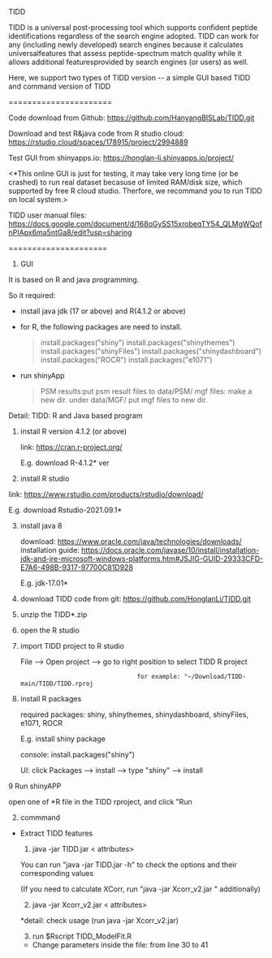 
TIDD

TIDD is a universal post-processing tool which supports confident peptide identifications regardless of the search engine adopted. TIDD can work for any (including newly developed) search engines because it calculates universalfeatures that assess peptide-spectrum match quality while it allows additional featuresprovided by search engines (or users) as well.

Here, we support two types of TIDD version -- a simple GUI based TIDD and command version of TIDD

======================

Code download from Github: https://github.com/HanyangBISLab/TIDD.git

Download and test R&java code from R studio cloud: https://rstudio.cloud/spaces/178915/project/2994889

Test GUI from shinyapps.io: https://honglan-li.shinyapps.io/project/

<*This online GUI is just for testing, it may take very long time (or be crashed) to run real dataset becasuse of limited RAM/disk size, which supported by free R cloud studio. Therfore, we recommand you to run TIDD on local system.> 

TIDD user manual files: https://docs.google.com/document/d/168oGySS15xrobeqTY54_QLMgWQofnPIApx6ma5ntGa8/edit?usp=sharing

=====================



1. GUI 

It is based on R and java programming. 

So it required:

- install java jdk (17 or above) and R(4.1.2 or above)
- for R, the following packages are need to install.

   > install.packages("shiny")
   > install.packages("shinythemes")
   > install.packages("shinyFiles")
   > install.packages("shinydashboard")
   > install.packages("ROCR")
   > install.packages("e1071")
   
- run shinyApp 
 
  > PSM results:put psm result files to data/PSM/
  > mgf files: make a new dir. under data/MGF/ 
               put mgf files to new dir.
               
 Detail:
 TIDD: R and Java based program 

1. install R version 4.1.2 (or above)

   link: https://cran.r-project.org/
   
   E.g. download R-4.1.2* ver 

2. install R studio 

  link: https://www.rstudio.com/products/rstudio/download/

  E.g. download Rstudio-2021.09.1*

3.  install java 8 

    download: https://www.oracle.com/java/technologies/downloads/
    installation guide: https://docs.oracle.com/javase/10/install/installation-jdk-and-jre-microsoft-windows-platforms.htm#JSJIG-GUID-29333CFD-E7A6-498B-9317-97700C81D928

    E.g. jdk-17.01*

4. download TIDD code from git: https://github.com/HonglanLi/TIDD.git

5. unzip the TIDD*.zip 

6. open the R studio 
 
7. import TIDD project to R studio

   File --> Open project --> go to right position to select TIDD R project 

                                       for example: "~/Download/TIDD-main/TIDD/TIDD.rproj

8. install R packages

   required packages: shiny, shinythemes, shinydashboard, shinyFiles, e1071, ROCR

   E.g. install shiny package 

   console: install.packages("shiny")

   UI: click Packages --> install --> type "shiny" --> install 

9 Run shinyAPP

   open one of *R file in the TIDD rproject,  and click "Run 

2. commmand  

- Extract TIDD features 
 
   1. java -jar TIDD.jar <options> < attributes> 

   You can run "java -jar TIDD.jar -h" to check the options and their corresponding values

   (If you need to calculate XCorr, run "java -jar Xcorr_v2.jar " additionally)

   2. java -jar Xcorr_v2.jar <options> < attributes> 
   
   *detail: check usage (run java -jar Xcorr_v2.jar)
   
   3. run $Rscript TIDD_ModelFit.R
   
   * Change parameters inside the file: from line 30 to 41
   
   
